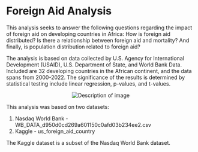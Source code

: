 # Foreign Aid Analysis

This analysis seeks to answer the following questions regarding the impact of foreign aid on developing countries in Africa: How is foreign aid distributed? Is there a relationship between foreign aid and mortality? And finally, is population distribution related to foreign aid?

The analysis is based on data collected by U.S. Agency for International Development (USAID), U.S. Department of State, and World Bank Data. Included are 32 developing countries in the African continent, and the data spans from 2000-2022.
The significance of the results is determined by statistical testing include linear regression, p-values, and t-values.

<p align="center">
  <img src="https://i.imgur.com/WtlrkIG.png" alt="Description of image" />
</p>



This analysis was based on two datasets:
1. Nasdaq World Bank - WB_DATA_d950d0cd269a601150c0afd03b234ee2.csv
2. Kaggle - us_foreign_aid_country

The Kaggle dataset is a subset of the Nasdaq World Bank dataset.
